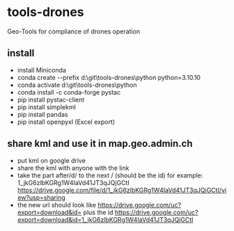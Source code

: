 # tools-drones

Geo-Tools for compliance of drones operation

## install

- install Miniconda
- conda create --prefix d:\git\tools-drones\python python=3.10.10
- conda activate d:\git\tools-drones\python
- conda install -c conda-forge pystac
- pip install pystac-client
- pip install simplekml
- pip install pandas
- pip install openpyxl (Excel export)


## share kml and use it in map.geo.admin.ch
- put kml on google drive
- share the kml with anyone with the link
- take the part after/d/ to the next / (should be the id) for example: 1_jkG6zlbKGRg1W4IaVd41JT3qJQjGCtI
  https://drive.google.com/file/d/1_jkG6zlbKGRg1W4IaVd41JT3qJQjGCtI/view?usp=sharing
- the new url should look like https://drive.google.com/uc?export=download&id= plus the id 
  https://drive.google.com/uc?export=download&id=1_jkG6zlbKGRg1W4IaVd41JT3qJQjGCtI

